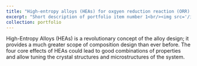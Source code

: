 ```yaml
---
title: "High-entropy alloys (HEAs) for oxgyen reduction reaction (ORR) "
excerpt: "Short description of portfolio item number 1<br/><img src='/images/cantor.png'>"
collection: portfolio
---
```


High-Entropy Alloys (HEAs) is a revolutionary concept of the alloy design; it provides a much greater scope of composition design than ever before. The four core effects of HEAs could lead to good combinations of properties and allow tuning the crystal structures and microstructures of the system.
